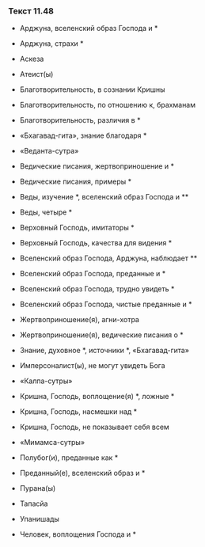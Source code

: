 ### Текст 11.48

- Арджуна, вселенский образ Господа и *

- Арджуна, страхи *

- Аскеза

- Атеист(ы)

- Благотворительность, в сознании Кришны

- Благотворительность, по отношению к, брахманам

- Благотворительность, различия в *

- «Бхагавад-гита», знание благодаря *

- «Веданта-сутра»

- Ведические писания, жертвоприношение и *

- Ведические писания, примеры *

- Веды, изучение *, вселенский образ Господа и **

- Веды, четыре *

- Верховный Господь, имитаторы *

- Верховный Господь, качества для видения *

- Вселенский образ Господа, Арджуна, наблюдает **

- Вселенский образ Господа, преданные и *

- Вселенский образ Господа, трудно увидеть *

- Вселенский образ Господа, чистые преданные и *

- Жертвоприношение(я), агни-хотра

- Жертвоприношение(я), ведические писания о *

- Знание, духовное *, источники *, «Бхагавад-гита»

- Имперсоналист(ы), не могут увидеть Бога

- «Калпа-сутры»

- Кришна, Господь, воплощение(я) *, ложные *

- Кришна, Господь, насмешки над *

- Кришна, Господь, не показывает себя всем

- «Мимамса-сутры»

- Полубог(и), преданные как *

- Преданный(е), вселенский образ и *

- Пурана(ы)

- Тапасйа

- Упанишады

- Человек, воплощения Господа и *
	
